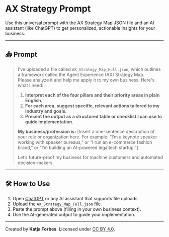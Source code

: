 # AX Strategy Prompt

Use this universal prompt with the AX Strategy Map JSON file and an AI assistant (like ChatGPT) to get personalized, actionable insights for your business.

---

## 📥 Prompt

> I’ve uploaded a file called `AX_Strategy_Map_Full.json`, which outlines a framework called the Agent Experience (AX) Strategy Map.  
> Please analyze it and help me apply it to my own business. Here's what I need:
>
> 1. **Interpret each of the four pillars and their priority areas in plain English.**  
> 2. **For each area, suggest specific, relevant actions tailored to my industry and goals.**  
> 3. **Present the output as a structured table or checklist I can use to guide implementation.**
>
> **My business/profession is:** [Insert a one-sentence description of your role or organization here. For example: “I’m a keynote speaker working with speaker bureaus,” or “I run an e-commerce fashion brand,” or “I’m building an AI-powered legaltech startup.”]  
>
> Let’s future-proof my business for machine customers and automated decision-makers.

---

## 🛠 How to Use

1. Open [ChatGPT](https://chat.openai.com) or any AI assistant that supports file uploads.
2. Upload the `AX_Strategy_Map_Full.json` file.
3. Paste the prompt above (filling in your own business context).
4. Use the AI-generated output to guide your implementation.

---

Created by **Katja Forbes**. Licensed under [CC BY 4.0](https://creativecommons.org/licenses/by/4.0/).
